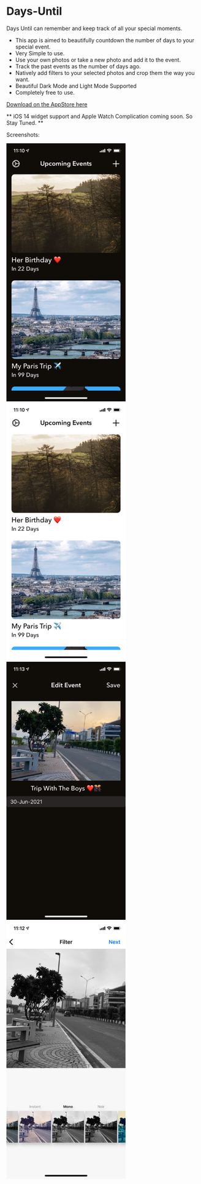 # Days-Until

Days Until can remember and keep track of all your special moments. 

* This app is aimed to beautifully countdown the number of days to your special event.
* Very Simple to use.
* Use your own photos or take a new photo and add it to the event.
* Track the past events as the number of days ago.
* Natively add filters to your selected photos and crop them the way you want.
* Beautiful Dark Mode and Light Mode Supported
* Completely free to use.

[Download on the AppStore here](https://apps.apple.com/in/app/days-until-track-days/id1534481981)

** iOS 14 widget support and Apple Watch Complication coming soon. So Stay Tuned. **

Screenshots:

<p float="left">

<img src="https://github.com/chauhanswapnil/Days-Until/blob/main/Days%20Until/Screenshots/ss1.png" data-canonical-src="https://github.com/chauhanswapnil/Days-Until/blob/main/Days%20Until/Screenshots/ss1.png" width="311" height="672" />

<img src="https://github.com/chauhanswapnil/Days-Until/blob/main/Days%20Until/Screenshots/ss2.png" data-canonical-src="https://github.com/chauhanswapnil/Days-Until/blob/main/Days%20Until/Screenshots/ss2.png" width="311" height="672" />

<img src="https://github.com/chauhanswapnil/Days-Until/blob/main/Days%20Until/Screenshots/ss3.png" data-canonical-src="https://github.com/chauhanswapnil/Days-Until/blob/main/Days%20Until/Screenshots/ss3.png" width="311" height="672" />

<img src="https://github.com/chauhanswapnil/Days-Until/blob/main/Days%20Until/Screenshots/ss4.png" data-canonical-src="https://github.com/chauhanswapnil/Days-Until/blob/main/Days%20Until/Screenshots/ss4.png" width="311" height="672" />

</p>
